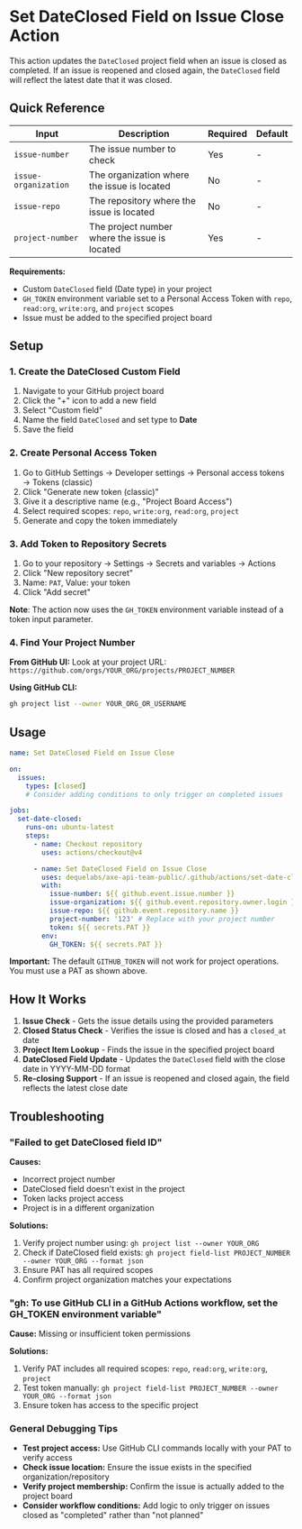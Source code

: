 # Set DateClosed Field on Issue Close Action

This action updates the `DateClosed` project field when an issue is closed as completed. If an issue is reopened and closed again, the `DateClosed` field will reflect the latest date that it was closed.

## Quick Reference

| Input                | Description                                   | Required | Default |
| -------------------- | --------------------------------------------- | -------- | ------- |
| `issue-number`       | The issue number to check                     | Yes      | -       |
| `issue-organization` | The organization where the issue is located   | No       | -       |
| `issue-repo`         | The repository where the issue is located     | No       | -       |
| `project-number`     | The project number where the issue is located | Yes      | -       |

**Requirements:**

- Custom `DateClosed` field (Date type) in your project
- `GH_TOKEN` environment variable set to a Personal Access Token with `repo`, `read:org`, `write:org`, and `project` scopes
- Issue must be added to the specified project board

## Setup

### 1. Create the DateClosed Custom Field

1. Navigate to your GitHub project board
2. Click the "+" icon to add a new field
3. Select "Custom field"
4. Name the field `DateClosed` and set type to **Date**
5. Save the field

### 2. Create Personal Access Token

1. Go to GitHub Settings → Developer settings → Personal access tokens → Tokens (classic)
2. Click "Generate new token (classic)"
3. Give it a descriptive name (e.g., "Project Board Access")
4. Select required scopes: `repo`, `write:org`, `read:org`, `project`
5. Generate and copy the token immediately

### 3. Add Token to Repository Secrets

1. Go to your repository → Settings → Secrets and variables → Actions
2. Click "New repository secret"
3. Name: `PAT`, Value: your token
4. Click "Add secret"

**Note**: The action now uses the `GH_TOKEN` environment variable instead of a token input parameter.

### 4. Find Your Project Number

**From GitHub UI:** Look at your project URL: `https://github.com/orgs/YOUR_ORG/projects/PROJECT_NUMBER`

**Using GitHub CLI:**

```bash
gh project list --owner YOUR_ORG_OR_USERNAME
```

## Usage

```yaml
name: Set DateClosed Field on Issue Close

on:
  issues:
    types: [closed]
    # Consider adding conditions to only trigger on completed issues

jobs:
  set-date-closed:
    runs-on: ubuntu-latest
    steps:
      - name: Checkout repository
        uses: actions/checkout@v4

      - name: Set DateClosed Field on Issue Close
        uses: dequelabs/axe-api-team-public/.github/actions/set-date-closed-field-v1@main
        with:
          issue-number: ${{ github.event.issue.number }}
          issue-organization: ${{ github.event.repository.owner.login }}
          issue-repo: ${{ github.event.repository.name }}
          project-number: '123' # Replace with your project number
          token: ${{ secrets.PAT }}
        env:
          GH_TOKEN: ${{ secrets.PAT }}
```

**Important:** The default `GITHUB_TOKEN` will not work for project operations. You must use a PAT as shown above.

## How It Works

1. **Issue Check** - Gets the issue details using the provided parameters
2. **Closed Status Check** - Verifies the issue is closed and has a `closed_at` date
3. **Project Item Lookup** - Finds the issue in the specified project board
4. **DateClosed Field Update** - Updates the `DateClosed` field with the close date in YYYY-MM-DD format
5. **Re-closing Support** - If an issue is reopened and closed again, the field reflects the latest close date

## Troubleshooting

### "Failed to get DateClosed field ID"

**Causes:**

- Incorrect project number
- DateClosed field doesn't exist in the project
- Token lacks project access
- Project is in a different organization

**Solutions:**

1. Verify project number using: `gh project list --owner YOUR_ORG`
2. Check if DateClosed field exists: `gh project field-list PROJECT_NUMBER --owner YOUR_ORG --format json`
3. Ensure PAT has all required scopes
4. Confirm project organization matches your expectations

### "gh: To use GitHub CLI in a GitHub Actions workflow, set the GH_TOKEN environment variable"

**Cause:** Missing or insufficient token permissions

**Solutions:**

1. Verify PAT includes all required scopes: `repo`, `read:org`, `write:org`, `project`
2. Test token manually: `gh project field-list PROJECT_NUMBER --owner YOUR_ORG --format json`
3. Ensure token has access to the specific project

### General Debugging Tips

- **Test project access:** Use GitHub CLI commands locally with your PAT to verify access
- **Check issue location:** Ensure the issue exists in the specified organization/repository
- **Verify project membership:** Confirm the issue is actually added to the project board
- **Consider workflow conditions:** Add logic to only trigger on issues closed as "completed" rather than "not planned"
